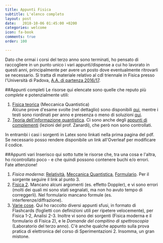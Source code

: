 ```yaml
---
title: Appunti Fisica
subtitle: L'elenco completo
layout: post
date:   2018-10-06 01:45:00 +0200
categories: welcome
icon: fa-book
comments: true
order: 100

---
```


Dato che ormai i corsi del terzo anno sono terminati, ho pensato di raccogliere in un punto unico i vari appunti/dispense a cui ho lavorato in questi anni, principalmente per avere un posto dove eventualmente ritrovarli se necessario. Si tratta di materiale relativo al cdl triennale in Fisica presso l'Università di Padova, [A.A. di partenza 2016/17](https://didattica.unipd.it/off/2016/LT/SC/SC1158/000ZZ).

##Appunti completi
Le risorse qui elencate sono quelle che reputo più _complete_ e potenzialmente utili:
1.  [Fisica teorica](https://drive.google.com/open?id=1q0yrQNs-9_2EH3r6irQlpMr8MoiWNe-C) (Meccanica Quantistica) <br/> 
Alcune prove d'esame svolte (nel dettaglio) sono disponibili [qui](https://drive.google.com/open?id=1ZLbKK-93zoVEQzkp1MLd4Vyc5ZxRDiyx), mentre i testi sono riordinati per anno e presenza o meno di soluzioni [qui](https://drive.google.com/open?id=12AV0nRdaeDvKLF-Zq0mhQvUEMqn6DKbL).
2. [Teoria dell'informazione quantistica](https://drive.google.com/open?id=1AFjHJZqn9P_cYYHNMwQrlpZudnniUK7K). Ci sono anche degli [appunti di complementi](http://bit.ly/2XE0ePk) (lezioni del prof. Zanardi), che però non sono controllati.

In entrambi i casi i sorgenti in Latex sono linkati nella prima pagina del pdf. Se necessario posso rendere disponibile un link all'Overleaf per modificare il codice.

##Appunti vari
Inserisco qui sotto tutte le risorse che, tra una cosa e l'altra, ho ricontrollato poco - e che quindi possono contenere buchi e/o errori. Fate attenzione!
1. *Fisica moderna*: [Relatività](http://bit.ly/2AaLcYL), [Meccanica Quantistica](http://bit.ly/2Cf1qS8), [Formulario](http://bit.ly/2PFH8EY). Per il sorgente seguire il link al punto 3.
2. [Fisica 2](https://drive.google.com/drive/folders/15P5iLDF_fj9O61y0msCCrSFhgJhQ5Py7?usp=sharing). Mancano alcuni argomenti (es. effetto Doppler), e vi sono errori (molti dei quali mi sono stati segnalati, ma non ho avuto tempo di correggerli). Nel formulario mancano formule (es. interferenze/diffrazione).
3. [Varie cose](https://drive.google.com/open?id=1kTCcJ0Cg8arRkieBUf_iFGhZooRvMVZm). Qui ho raccolto diversi appunti sfusi, in formato di Flashcards (foglietti con definizioni utili per ripetere velocemente), per Fisica 1-2, Analisi 2-3. Inoltre vi sono dei sorgenti (Fisica moderna e il formulario di Fisica 2), e le *Domande del compitino di spettroscopia* (Laboratorio del terzo anno). C'è anche qualche appunto sulla prova pratica di elettronica del corso di Sperimentazioni 2. Insomma, un gran mistone.

